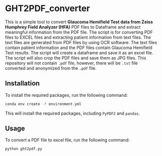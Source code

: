 # GHT2PDF_converter

This is a simple tool to convert **Glaucoma Hemifield Test data from Zeiss Humphrey Field Analyzer (HFA)** PDF files to Dataframe and extract meaningful information from the PDF file. The script is for converting PDF files to EXCEL files and extracting patient information from text files. The text files are generated from PDF files by using OCR software. The text files contain patient information and the PDF files contain Glaucoma Hemifield Test results. The script will create a dataframe and save it as an excel file. The script will also crop the PDF files and save them as JPG files. This repository will not contain  `.pdf` file, however, there will be `.txt` file converted and anonymized from the `.pdf` file.

## Installation

To install the required packages, run the following command:

```bash
conda env create -f environment.yml
```

This will install the required packages, including `PyPDF2` and `pandas`.

## Usage

To convert a PDF file to excel file, run the following command:

```bash
python ght2pdf.py
```
